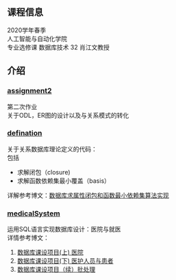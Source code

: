 ##  课程信息
2020学年春季     
人工智能与自动化学院    
专业选修课 数据库技术 32 肖江文教授     

## 介绍 
### [assignment2](https://github.com/easilylazy/2020spring/tree/master/database/assignment2)    
第二次作业     
关于ODL，ER图的设计以及与关系模式的转化    


### [defination](https://github.com/easilylazy/2020spring/tree/master/database/defination)    
关于关系数据库理论定义的代码：     
包括    
- 求解闭包（closure)  
- 求解函数依赖集最小覆盖（basis）     

详解参考博文：[数据库求属性闭包和函数最小依赖集算法实现](https://blog.csdn.net/cascara/article/details/104968626)
### [medicalSystem](https://github.com/easilylazy/2020spring/tree/master/database/medicalSystem)
运用SQL语言实现数据库设计：医院与就医  
详情参考博文：
1. [数据库课设项目(上) 医院](https://blog.csdn.net/cascara/article/details/105404930)       
2. [数据库课设项目(下)  医护人员与患者](https://blog.csdn.net/cascara/article/details/105418042)
3. [数据库课设项目（续）批处理](https://blog.csdn.net/cascara/article/details/105472431)   

